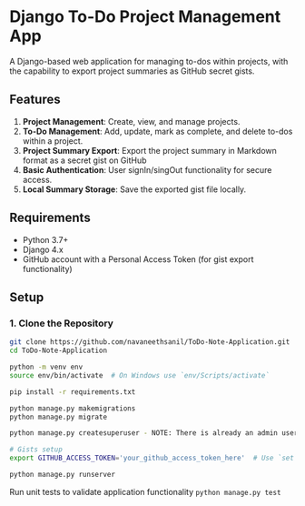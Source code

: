 # Django To-Do Project Management App

A Django-based web application for managing to-dos within projects, with the capability to export project summaries as GitHub secret gists.

## Features
1. **Project Management**: Create, view, and manage projects.
2. **To-Do Management**: Add, update, mark as complete, and delete to-dos within a project.
3. **Project Summary Export**: Export the project summary in Markdown format as a secret gist on GitHub
4. **Basic Authentication**: User signIn/singOut functionality for secure access.
5. **Local Summary Storage**: Save the exported gist file locally.

## Requirements
- Python 3.7+
- Django 4.x
- GitHub account with a Personal Access Token (for gist export functionality)

## Setup

### 1. Clone the Repository
```bash
git clone https://github.com/navaneethsanil/ToDo-Note-Application.git
cd ToDo-Note-Application

python -m venv env
source env/bin/activate  # On Windows use `env/Scripts/activate`

pip install -r requirements.txt

python manage.py makemigrations
python manage.py migrate

python manage.py createsuperuser - NOTE: There is already an admin user exists in the database, with password: Testing@123

# Gists setup
export GITHUB_ACCESS_TOKEN='your_github_access_token_here'  # Use `set` on Windows

python manage.py runserver
```
Run unit tests to validate application functionality
```python manage.py test```
